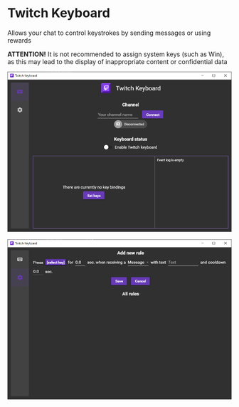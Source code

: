 # Twitch Keyboard

Allows your chat to control keystrokes by sending messages or using rewards

**ATTENTION!** It is not recommended to assign system keys (such as Win), as this may lead to the display of inappropriate content or confidential data

![Screenshot 1](screenshots/scr1.png)

![Screenshot 2](screenshots/scr2.png)